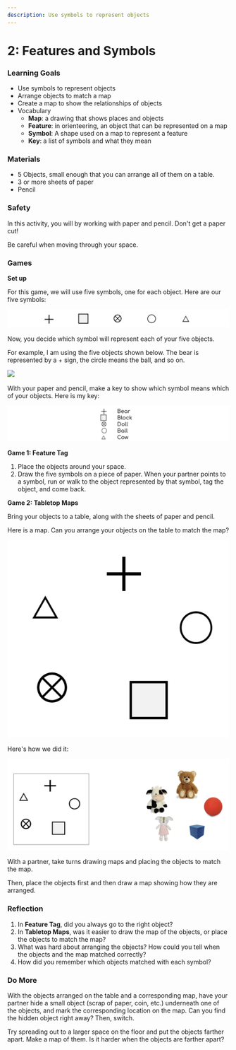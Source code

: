 ```yaml
---
description: Use symbols to represent objects
---
```


# 2: Features and Symbols

### **Learning Goals**

* Use symbols to represent objects
* Arrange objects to match a map
* Create a map to show the relationships of objects
* Vocabulary
  * **Map**: a drawing that shows places and objects
  * **Feature**: in orienteering, an object that can be represented on a map
  * **Symbol**: A shape used on a map to represent a feature
  * **Key**: a list of symbols and what they mean

### **Materials**

* 5 Objects, small enough that you can arrange all of them on a table.
* 3 or more sheets of paper
* Pencil

### **Safety**

In this activity, you will by working with paper and pencil. Don't get a paper cut!

Be careful when moving through your space.

### **Games**

**Set up**

For this game, we will use five symbols, one for each object. Here are our five symbols: 

![Five symbols](../.gitbook/assets/image%20%286%29.png)

Now, you decide which symbol will represent each of your five objects.

For example, I am using the five objects shown below. The bear is represented by a + sign, the circle means the ball, and so on.

![](https://gblobscdn.gitbook.com/assets%2F-M-q3x9QtfyfdkyRVBmt%2F-M4Lp05mjemjfWGVIIpf%2F-M4LwsIc7GRjfxSviecl%2Fimage.png?alt=media&token=d4aa5bc7-048d-4da0-a848-c83496a2fed2)

With your paper and pencil, make a key to show which symbol means which of your objects. Here is my key:

![My key](../.gitbook/assets/image%20%288%29.png)

**Game 1: Feature Tag**

1. Place the objects around your space.
2. Draw the five symbols on a piece of paper. When your partner points to a symbol, run or walk to the object represented by that symbol, tag the object, and come back.

**Game 2: Tabletop Maps**

Bring your objects to a table, along with the sheets of paper and pencil.

Here is a map. Can you arrange your objects on the table to match the map?

![](../.gitbook/assets/image%20%2819%29.png)

Here's how we did it:

![](../.gitbook/assets/image%20%281%29.png)

With a partner, take turns drawing maps and placing the objects to match the map.

Then, place the objects first and then draw a map showing how they are arranged.

### **Reflection**

1. In **Feature Tag**, did you always go to the right object? 
2. In **Tabletop Maps**, was it easier to draw the map of the objects, or place the objects to match the map? 
3. What was hard about arranging the objects? How could you tell when the objects and the map matched correctly?
4. How did you remember which objects matched with each symbol?

### **Do More**

With the objects arranged on the table and a corresponding map, have your partner hide a small object \(scrap of paper, coin, etc.\) underneath one of the objects, and mark the corresponding location on the map. Can you find the hidden object right away? Then, switch. 

Try spreading out to a larger space on the floor and put the objects farther apart. Make a map of them. Is it harder when the objects are farther apart? 


